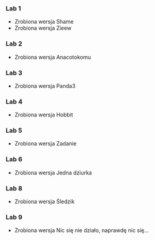 ### Lab 1
- Zrobiona wersja Shame
- Zrobiona wersja Zieew

### Lab 2
- Zrobiona wersja Anacotokomu

### Lab 3
- Zrobiona wersja Panda3

### Lab 4
- Zrobiona wersja Hobbit

### Lab 5
- Zrobiona wersja Zadanie

### Lab 6
- Zrobiona wersja Jedna dziurka

### Lab 8
- Zrobiona wersja Śledzik

### Lab 9
- Zrobiona wersja Nic się nie działo, naprawdę nic się... 
